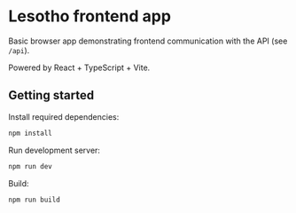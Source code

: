 # Lesotho frontend app

Basic browser app demonstrating frontend communication with the API (see `/api`).

Powered by React + TypeScript + Vite.

## Getting started

Install required dependencies: 

```sh
npm install
```

Run development server:

```sh
npm run dev
```

Build:

```sh
npm run build
```